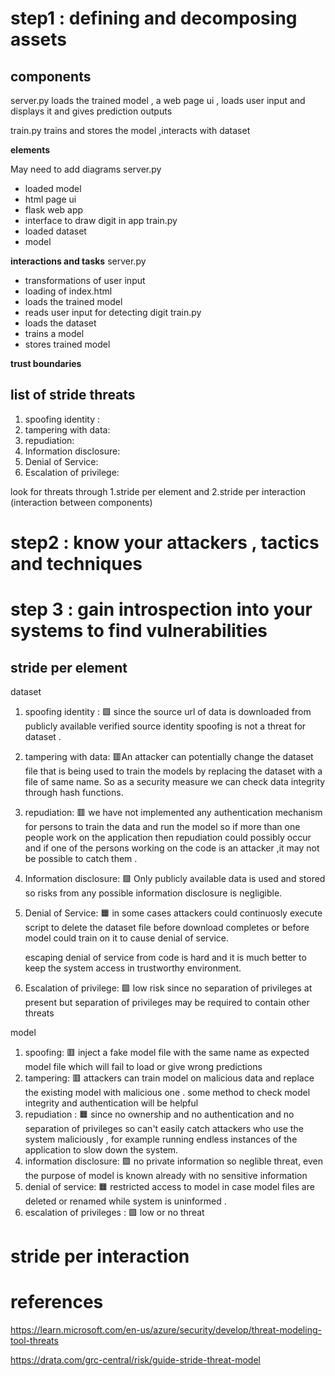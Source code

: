 # step1 : defining and decomposing assets

## components
server.py 
loads the trained model , a web page ui , loads user input and displays it and gives prediction outputs

train.py
trains and stores the model ,interacts with dataset


**elements**

May need to add diagrams
server.py
- loaded model
- html page ui
- flask web app
- interface to draw digit in app
train.py
- loaded dataset
- model

**interactions and tasks**
server.py
- transformations of user input
- loading of index.html
- loads the trained model
- reads user input for detecting digit
train.py
- loads the dataset
- trains a model
- stores trained model
  
**trust boundaries**


## list of stride threats
1. spoofing identity : 
2. tampering with data:
3. repudiation:
4. Information disclosure:
5. Denial of Service:
6. Escalation of privilege:

look for threats through 
1.stride per element and 
2.stride per interaction (interaction between components)

# step2  : know your attackers , tactics and techniques

# step 3 : gain introspection into your systems to find vulnerabilities

## stride per element

dataset
1. spoofing identity : 🟩  since the source url of data is downloaded from publicly available verified source identity spoofing is not a threat for dataset  .
       
2. tampering with data:  🟥An attacker can potentially change the dataset file that is being used to train the models by replacing the dataset with a file of same name.
   So as a security measure we can check data integrity through hash functions.
3. repudiation: 🟥 we have not implemented any authentication mechanism for persons to train the data and run the model so if more than one people work on the application then repudiation could possibly occur and if one of the persons working on the code is an attacker ,it may not be possible to catch them .

4. Information disclosure: 🟩 Only publicly available data is used and stored so risks from any possible information disclosure is negligible.
5. Denial of Service: 🟧 in some cases attackers could continuosly execute script to delete the dataset file before download completes or before model could train on it to cause denial of service. 

     escaping denial of service from code is hard and it is much better to keep the system access in trustworthy environment.
6. Escalation of privilege: 🟩  low risk since no separation of privileges at present but separation of privileges may be required to contain other threats

model
1. spoofing: 🟥 inject a fake model file with the same name as expected model file which will fail to load or give wrong predictions
2. tampering: 🟥 attackers can train model on malicious data and replace the existing model with malicious one .
       some method to check model integrity  and authentication will be helpful
3. repudiation : 🟧 since no ownership and no authentication and no separation of privileges so can't easily catch attackers who use the system maliciously , for example running endless instances of the application to slow down the system.
4. information disclosure: 🟩 no private information so neglible threat, even the purpose of model is known already with no sensitive information
5. denial of service: 🟧  restricted access to model in case model files are deleted or renamed while system is uninformed  . 
6. escalation of privileges : 🟩 low or no threat

# stride per interaction




# references
https://learn.microsoft.com/en-us/azure/security/develop/threat-modeling-tool-threats

https://drata.com/grc-central/risk/guide-stride-threat-model